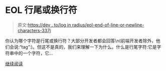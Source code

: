 # EOL 行尾或换行符

> 原文:[https://dev . to/log in radius/eol-end-of-line-or-newline-characters-337j](https://dev.to/loginradius/eol-end-of-line-or-newline-characters-337j)

你认为哪个字符是行尾或换行符？大部分开发者都会回答\n(前端开发者除外，他们会说:“tag”:)。但这不是真的，我们来理解一下为什么。什么是行尾字符:它是字符串中的一个字符，它…

[继续阅读](https://www.loginradius.com/engineering/blog/eol-end-of-line-or-newline-characters/)